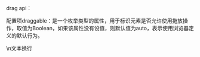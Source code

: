 drag api：

配置项draggable：是一个枚举类型的属性，用于标识元素是否允许使用拖放操作，取值为Boolean，如果该属性没有设值，则默认值为auto，表示使用浏览器定义的默认行为。



\n文本换行

